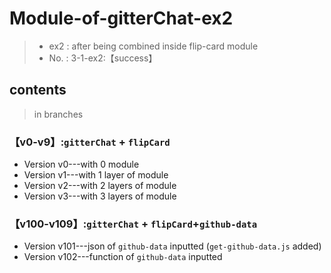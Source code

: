 # Module-of-gitterChat-ex2
>- ex2 : after being combined inside flip-card module
>- No. : 3-1-ex2:【success】

##  contents
>in branches

### 【v0-v9】:`gitterChat` + `flipCard`
- Version v0---with 0 module
- Version v1---with 1 layer  of module
- Version v2---with 2 layers of module
- Version v3---with 3 layers of module

### 【v100-v109】:`gitterChat` + `flipCard`+`github-data`
- Version v101---json of `github-data` inputted (`get-github-data.js` added)
- Version v102---function of `github-data` inputted
